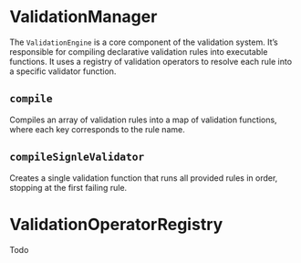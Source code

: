# ValidationManager

The `ValidationEngine` is a core component of the validation system. It’s responsible for compiling declarative validation rules into executable functions. It uses a registry of validation operators to resolve each rule into a specific validator function.

## `compile`

Compiles an array of validation rules into a map of validation functions, where each key corresponds to the rule name.

## `compileSignleValidator`

Creates a single validation function that runs all provided rules in order, stopping at the first failing rule.

# ValidationOperatorRegistry

Todo